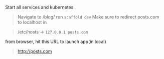 Start all services and kubernetes

> Navigate to /blog/
> run `scaffold dev`
> Make sure to redirect posts.com to localhost in

> /etc/hosts ->
> `127.0.0.1 posts.com`

from browser, hit this URL to launch app(in local)

> http://posts.com
